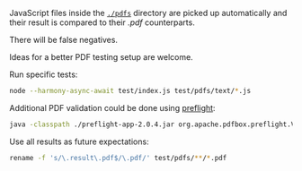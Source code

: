 JavaScript files inside the [`./pdfs`](pdfs) directory are picked up automatically and their result is compared to their *.pdf* counterparts.

There will be false negatives.

Ideas for a better PDF testing setup are welcome.

Run specific tests:

```bash
node --harmony-async-await test/index.js test/pdfs/text/*.js
```

Additional PDF validation could be done using [preflight](https://pdfbox.apache.org/download.cgi):

```bash
java -classpath ./preflight-app-2.0.4.jar org.apache.pdfbox.preflight.Validator_A1b ./test.pdf
```

Use all results as future expectations:

```bash
rename -f 's/\.result\.pdf$/\.pdf/' test/pdfs/**/*.pdf
```
